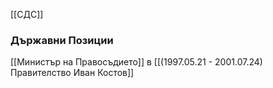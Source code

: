 [[СДС]]

### Държавни Позиции
[[Министър на Правосъдието]] в [[(1997.05.21 - 2001.07.24) Правителство Иван Костов]]